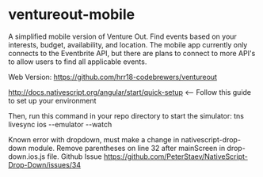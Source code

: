 # ventureout-mobile
A simplified mobile version of Venture Out. Find events based on your interests, budget, availability, and location. The mobile app currently only connects to the Eventbrite API, but there are plans to connect to more API's to allow users to find all applicable events.

Web Version: https://github.com/hrr18-codebrewers/ventureout


http://docs.nativescript.org/angular/start/quick-setup <-- Follow this guide to set up your environment


Then, run this command in your repo directory to start the simulator:
tns livesync ios --emulator --watch


Known error with dropdown, must make a change in nativescript-drop-down module. Remove parentheses on line 32 after mainScreen in drop-down.ios.js file. Github Issue https://github.com/PeterStaev/NativeScript-Drop-Down/issues/34
